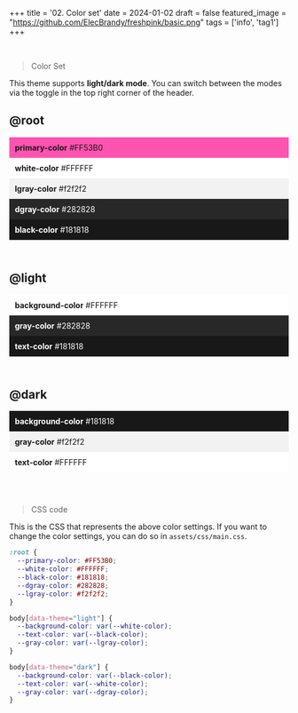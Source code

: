 +++
title = '02. Color set'
date = 2024-01-02
draft = false
featured_image = "https://github.com/ElecBrandy/freshpink/basic.png"
tags = ['info', 'tag1']
+++

<br>

> Color Set

This theme supports **light/dark mode**.
You can switch between the modes via the toggle in the top right corner of the header.

## @root
<div style="margin: 10px 0px;">
  <div style="padding: 10px; background-color: #FF53B0;">
      <strong>primary-color</strong>
  #FF53B0
  </div>
  <div style="padding: 10px; color: #181818; background-color: #FFFFFF;">
      <strong>white-color</strong>
  #FFFFFF
  </div>
  <div style="padding: 10px; color: #181818; background-color: #f2f2f2;">
      <strong>lgray-color</strong>
  #f2f2f2
  </div>
  <div style="padding: 10px; color: #FFFFFF; background-color: #282828;">
      <strong>dgray-color</strong>
  #282828
  </div>
  <div style="padding: 10px; color: #FFFFFF; background-color: #181818;">
      <strong>black-color</strong>
  #181818
  </div>
</div>

<br>

## @light
<div style="margin: 10px 0px;">
  <div style="padding: 10px; color: #181818; background-color: #FFFFFF;">
      <strong>background-color</strong>
  #FFFFFF
  </div>
  <div style="padding: 10px; color: #FFFFFF; background-color: #282828;">
      <strong>gray-color</strong>
  #282828
  </div>
  <div style="padding: 10px; color: #FFFFFF; background-color: #181818;">
      <strong>text-color</strong>
  #181818
  </div>
</div>

<br>

## @dark
<div style="margin: 10px 0px;">
  <div style="padding: 10px; color: #FFFFFF; background-color: #181818;">
      <strong>background-color</strong>
  #181818
  </div>
  <div style="padding: 10px; color: #181818; background-color: #f2f2f2;">
      <strong>gray-color</strong>
  #f2f2f2
  </div>
  <div style="padding: 10px; color: #181818; background-color: #FFFFFF;">
      <strong>text-color</strong>
  #FFFFFF
  </div>
</div>


<br>
<br>

> CSS code

This is the CSS that represents the above color settings. If you want to change the color settings, you can do so in `assets/css/main.css`.

``` css
:root {
  --primary-color: #FF53B0;
  --white-color: #FFFFFF;
  --black-color: #181818;
  --dgray-color: #282828;
  --lgray-color: #f2f2f2;
}

body[data-theme="light"] {
  --background-color: var(--white-color);
  --text-color: var(--black-color);
  --gray-color: var(--lgray-color);
}

body[data-theme="dark"] {
  --background-color: var(--black-color);
  --text-color: var(--white-color);
  --gray-color: var(--dgray-color);
}
```

